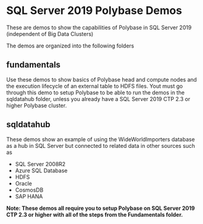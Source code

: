 # SQL Server 2019 Polybase Demos

These are demos to show the capabilities of Polybase in SQL Server 2019 (independent of Big Data Clusters)

The demos are organized into the following folders

## fundamentals

Use these demos to show basics of Polybase head and compute nodes and the execution lifecycle of an external table to HDFS files. Yout must go through this demo to setup Polybase to be able to run the demos in the sqldatahub folder, unless you already have a SQL Server 2019 CTP 2.3 or higher Polybase cluster.

## sqldatahub

These demos show an example of using the WideWorldImporters database as a hub in SQL Server but connected to related data in other sources such as

- SQL Server 2008R2
- Azure SQL Database
- HDFS
- Oracle
- CosmosDB
- SAP HANA

**Note: These demos all require you to setup Polybase on SQL Server 2019 CTP 2.3 or higher with all of the steps from the Fundamentals folder.**